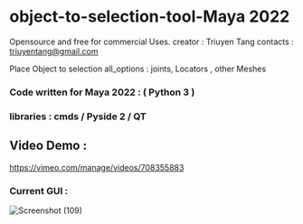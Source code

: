 # object-to-selection-tool-Maya 2022

Opensource and free for commercial Uses. 
creator : Triuyen Tang
contacts : triuyentang@gmail.com

Place Object to selection
all_options : joints, Locators , other Meshes

### Code written for  Maya  2022  : ( Python 3 )
### libraries :  cmds / Pyside 2 / QT

## Video Demo :

https://vimeo.com/manage/videos/708355883

### Current GUI :

![Screenshot (109)](https://user-images.githubusercontent.com/52043791/182646492-1ce93993-9a1d-4dce-ab0b-c3e4da2e7e01.png)
